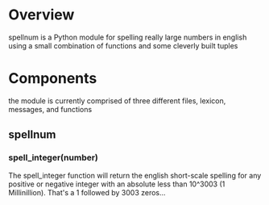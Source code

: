 # Overview
spellnum is a Python module for spelling really large numbers in english using a small combination of functions and some cleverly built tuples

# Components
the module is currently comprised of three different files, lexicon, messages, and functions

## spellnum
### spell_integer(number)
The spell_integer function will return the english short-scale spelling for any positive or negative integer with an absolute less than 10^3003 (1 Millinillion). That's a 1 followed by 3003 zeros...

